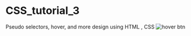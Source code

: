 # CSS_tutorial_3
Pseudo selectors, hover, and more design using HTML , CSS
![hover btn](https://user-images.githubusercontent.com/110442600/208460324-20a40183-ad40-4221-8b4e-2f20b4e4c5b4.png)
